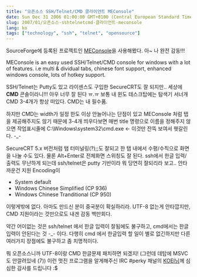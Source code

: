 ```yaml
---
title: "오픈소스 SSH/Telnet/CMD 클라이언트 MEConsole"
date: Sun Dec 31 2006 01:00:00 GMT+0100 (Central European Standard Time)
slug: 2007/01/오픈소스-sshtelnetcmd-클라이언트-meconsole
lang: ko
tags: ["technology", "ssh", "telnet", "opensource"]
---
```


SourceForge에 등록된 프로젝트인 [MEConsole](http://sourceforge.net/projects/meconsole)을 사용해봤다.
아~ 나 완전 감동!!!

MEConsole is an easy used SSH/Telnet/CMD console for windows with a lot of features. i.e multi & dividual tabs, chinese font support, enhanced windows console, lots of hotkey support. 

SSH/Telnet는 Putty도 있고 라이센스도 구입한 SecureCRT도 잘 되지만..
세상에 **CMD** 콘솔이라니!!! 아우 너무 잘 된다 ㅠ.ㅠ 
보통 내 윈도 데스크탑에는 탐색기 서너개 CMD 3-4개가 항상 떠있다. CMD는 내 필수품.

하지만 CMD는 width가 일정 한도 이상 안늘어나는 단점이 있고 MEConsole 처럼 탭을 제공해주지도 않기 때문에 3-4개 띄우다보면 매번 title 명령으로 이름을 정해주지 않으면 작업표시줄에 
C:\Windows\system32\cmd.exe <- 이것만 잔뜩 보여서 헷갈린다. -_-

SecureCRT 5.x 버전처럼 탭 터미널링(?);;도 잘되고 한 탭 내에서 수평/수직으로 화면을 나눌 수도 있다. 물론 Alt+Enter로 전체화면 스위칭도 잘 된다.
ssh에서 한글 입력/출력도 무난하게 되는데 ssh/telnet은 putty 기반이라 뭐 당연히 잘되리라 보고..
안타까운건 지원 Encoding이 

- System default
- Windows Chinese Simplified (CP 936)
- Windows Chinese Tranditional (CP 950)

이렇게밖에 없다. 아마도 만드신 분이 중국분이 확실하리라.
UTF-8 없는게 안타깝지만, CMD 지원이라는 것만으로도 내겐 감동 백만회다.

약간 어이없는 것은 ssh/telnet 에서 한글 입력이 잘됨에도 불구하고, cmd에서는 한글입력이 안된다는 것 -_- 이다. 다행히 cmd 에서 한글입력 할 일이 별로 없긴하지만 다른 여러가지 장점에도 불구하고 좀 치명적이다.

뭐 오픈소스니까 UTF-8이랑 CMD 한글문제 패치하면 되겠지! (그런데 데탑에 MSVC도 안깔려있네 (7))
이런 멋진 프로그램을 알게해주신 IRC #perky 채널의 [KOEI님](http://koei.fiaa.net)께 심심한 감사를 드립니다 :$

